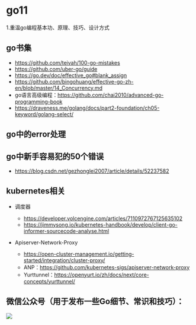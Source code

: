 
# go11
1.重温go编程基本功、原理、技巧、设计方式
## go书集
   - https://github.com/teivah/100-go-mistakes
   - https://github.com/uber-go/guide
   - https://go.dev/doc/effective_go#blank_assign
   - https://github.com/bingohuang/effective-go-zh-en/blob/master/14_Concurrency.md
   - go语言高级编程：https://github.com/chai2010/advanced-go-programming-book
   - https://draveness.me/golang/docs/part2-foundation/ch05-keyword/golang-select/
## go中的error处理

## go中新手容易犯的50个错误
   - https://blog.csdn.net/gezhonglei2007/article/details/52237582

## kubernetes相关
  - 调度器
    - https://developer.volcengine.com/articles/7110972767125635102
    - https://jimmysong.io/kubernetes-handbook/develop/client-go-informer-sourcecode-analyse.html
    
  - Apiserver-Network-Proxy
      - https://open-cluster-management.io/getting-started/integration/cluster-proxy/
      - ANP：https://github.com/kubernetes-sigs/apiserver-network-proxy
      - Yurttunnel：https://openyurt.io/zh/docs/next/core-concepts/yurttunnel/

## 微信公众号（用于发布一些Go细节、常识和技巧）：
![](gopher/%E6%89%93gopher.png?raw=true)
    
  